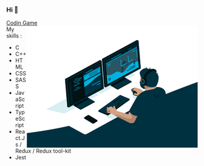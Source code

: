 ### Hi 👋

[Codin Game](https://www.codingame.com/profile/483153482d024ace59b7a1d5747b560c6730432)  
  <img align="right" style="float: right;" alt="GIF illustration github nnieddu" src="https://github.com/nnieddu/nnieddu/blob/main/code.gif" width="450" height="320" />
My skills :
* C
* C++
* HTML
* CSS
* SASS
* JavaScript
* TypeScript
* React.Js / Redux / Redux tool-kit
* Jest
<!-- ![](https://visitor-badge.laobi.icu/badge?page_id=nnieddu) -->

